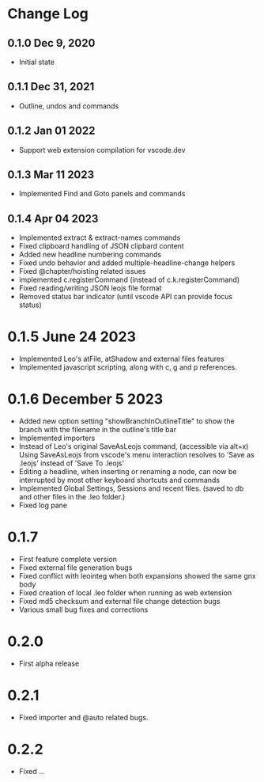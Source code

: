 # Change Log

## 0.1.0 Dec 9, 2020

- Initial state

## 0.1.1 Dec 31, 2021

- Outline, undos and commands

## 0.1.2 Jan 01 2022

- Support web extension compilation for vscode.dev

## 0.1.3 Mar 11 2023

- Implemented Find and Goto panels and commands

## 0.1.4 Apr 04 2023

- Implemented extract & extract-names commands
- Fixed clipboard handling of JSON clipbard content
- Added new headline numbering commands
- Fixed undo behavior and added multiple-headline-change helpers
- Fixed @chapter/hoisting related issues
- implemented c.registerCommand (instead of c.k.registerCommand)
- Fixed reading/writing JSON leojs file format
- Removed status bar indicator (until vscode API can provide focus status)

# 0.1.5 June 24 2023

- Implemented Leo's atFile, atShadow and external files features
- Implemented javascript scripting, along with c, g and p references.

# 0.1.6 December 5 2023

- Added new option setting "showBranchInOutlineTitle" to show the branch with the filename in the outline's title bar
- Implemented importers
- Instead of Leo's original SaveAsLeojs command, (accessible via alt+x) Using SaveAsLeojs from vscode's menu interaction resolves to 'Save as .leojs' instead of 'Save To .leojs'
- Editing a headline, when inserting or renaming a node, can now be interrupted by most other keyboard shortcuts and commands
- Implemented Global Settings, Sessions and recent files. (saved to db and other files in the .leo folder.)
- Fixed log pane

# 0.1.7

- First feature complete version
- Fixed external file generation bugs
- Fixed conflict with leointeg when both expansions showed the same gnx body
- Fixed creation of local .leo folder when running as web extension
- Fixed md5 checksum and external file change detection bugs
- Various small bug fixes and corrections

# 0.2.0 

- First alpha release

# 0.2.1

- Fixed importer and @auto related bugs.

# 0.2.2

- Fixed ...
